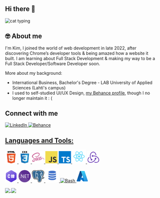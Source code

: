 ## Hi there 👋

<img alt="cat typing" height="200" src="https://images.gr-assets.com/hostedimages/1380423584ra/843925.gif" />

## :nerd_face: About me 
I'm Kim, I joined the world of web development in late 2022, after discovering Chrome’s developer tools & being amazed how a website it built. I am learning about Full Stack Development & making my way to be a Full Stack Developer/Software Developer soon.

More about my background:
- International Business, Bachelor's Degree - LAB University of Applied Sciences (Lahti's campus)
- I used to self-studied UI/UX Design, [my Behance profile](https://www.behance.net/khanhngguyen), though I no longer maintain it : (

## Connect with me
<p float="left">
<a href="https://www.linkedin.com/in/khanhngguyen"><img alt="LinkedIn" height="32" width="32" src="https://cdn.jsdelivr.net/npm/simple-icons@v8/icons/linkedin.svg" />
<a href="https://www.behance.net/khanhngguyen"><img alt="Behance" height="32" width="32" src="https://cdn.jsdelivr.net/npm/simple-icons@v8/icons/behance.svg" />
</p>

## Languages and Tools:
<p float="left">
<img alt="HTML" height="40" width="40" src="https://raw.githubusercontent.com/github/explore/80688e429a7d4ef2fca1e82350fe8e3517d3494d/topics/html/html.png" />
<img alt="CSS" height="40" width="40" src="https://raw.githubusercontent.com/github/explore/80688e429a7d4ef2fca1e82350fe8e3517d3494d/topics/css/css.png" />
<img alt="SQL" height="40" width="40" src="https://raw.githubusercontent.com/github/explore/80688e429a7d4ef2fca1e82350fe8e3517d3494d/topics/sass/sass.png" />
<img alt="Javascript" height="40" width="40" src="https://raw.githubusercontent.com/github/explore/80688e429a7d4ef2fca1e82350fe8e3517d3494d/topics/javascript/javascript.png" />
<img alt="TypeScript" height="40" width="40" src="https://raw.githubusercontent.com/github/explore/80688e429a7d4ef2fca1e82350fe8e3517d3494d/topics/typescript/typescript.png" />
<img alt="React" height="45" width="45" src="https://raw.githubusercontent.com/github/explore/80688e429a7d4ef2fca1e82350fe8e3517d3494d/topics/react/react.png" />
<img alt="Redux" height="40" width="40" src="https://raw.githubusercontent.com/github/explore/80688e429a7d4ef2fca1e82350fe8e3517d3494d/topics/redux/redux.png" />
</p>
<p>
<img alt="CSharp" height="40" width="40" src="https://raw.githubusercontent.com/github/explore/80688e429a7d4ef2fca1e82350fe8e3517d3494d/topics/csharp/csharp.png" />
<img alt="Dotnet" height="40" width="40" src="https://raw.githubusercontent.com/github/explore/a92591a79a4ce31660058d7ccc66c79266931f61/topics/dotnet/dotnet.png" />
<img alt="PostgreSQL" height="40" width="40" src="https://raw.githubusercontent.com/github/explore/80688e429a7d4ef2fca1e82350fe8e3517d3494d/topics/postgresql/postgresql.png" />
<img alt="SQL" height="45" width="45" src="https://raw.githubusercontent.com/github/explore/80688e429a7d4ef2fca1e82350fe8e3517d3494d/topics/sql/sql.png" />
<img alt="Bash" height="45" width="45" src="https://d33wubrfki0l68.cloudfront.net/a1da522d0a3057a1bc3fb411fcbbf57a447c1146/65e71/img/symbol/svg/full_colored_dark.svg" />
<img alt="Azure" height="40" width="40" src="https://raw.githubusercontent.com/github/explore/eaef8552d8b082ffafe2bfc8a5023d47da904aac/topics/azure/azure.png" />
</p>

<!--
[![GitHub stats](https://github-readme-stats.vercel.app/api?username=khanhngguyen&count_private=true&show_icons=true&theme=solarized-light)](https://github.com/khanhngguyen/github-readme-stats)
[![Top Langs](https://github-readme-stats.vercel.app/api/top-langs/?username=khanhngguyen&layout=compact&show_icons=true&theme=solarized-light)](https://github.com/khanhngguyen/github-readme-stats)
-->

<p>
<img align="center" width="55%" src="https://github-readme-stats.vercel.app/api?username=khanhngguyen&count_private=true&show_icons=true&theme=buefy" />
  
<img align="center" width="37%" src="https://github-readme-stats.vercel.app/api/top-langs/?username=khanhngguyen&layout=compact&show_icons=true&theme=buefy&langs_count=10" />
</p>

<!--
##### Pinned repositories
<a href="https://github.com/anuraghazra/github-readme-stats">
  <img align="center" src="https://github-readme-stats.vercel.app/api/pin/?username=anuraghazra&repo=github-readme-stats" />
</a>
<a href="https://github.com/anuraghazra/convoychat">
  <img align="center" src="https://github-readme-stats.vercel.app/api/pin/?username=anuraghazra&repo=convoychat" />
</a>
-->

<!--
**khanhngguyen/khanhngguyen** is a ✨ _special_ ✨ repository because its `README.md` (this file) appears on your GitHub profile.

Here are some ideas to get you started:

- 🔭 I’m currently working on ...
- 🌱 I’m currently learning ...
- 👯 I’m looking to collaborate on ...
- 🤔 I’m looking for help with ...
- 💬 Ask me about ...
- 📫 How to reach me: ...
- 😄 Pronouns: ...
- ⚡ Fun fact: ...
-->
